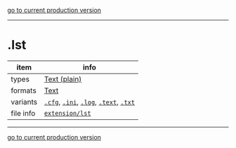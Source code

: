 [go to current production version]({{preferredFormats}})

---



# .lst

item | info
--- | ---
types | [Text (plain)](../dataTypes/textPlain.md)
formats | [Text](../fileFormats/text.md)
variants | [`.cfg`](../extensions/cfg.md), [`.ini`](../extensions/ini.md), [`.log`](../extensions/log.md), [`.text`](../extensions/text.md), [`.txt`](../extensions/txt.md)
file info | [`extension/lst`]({{fileinfo}}/lst)




---

[go to current production version]({{preferredFormats}})

